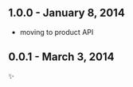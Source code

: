 
1.0.0 - January 8, 2014
-------------------------
- moving to product API


0.0.1 - March 3, 2014
-------------------------
:sparkles:
